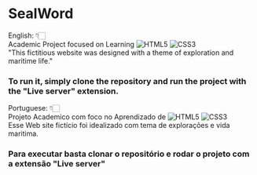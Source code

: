 # SealWord

English: 👇🏻 <br>
 Academic Project focused on Learning 
 ![HTML5](https://img.shields.io/badge/-HTML5-232323?style=flat&labelColor=E34F26&logo=html5&logoColor=ffffff)
 ![CSS3](https://img.shields.io/badge/-CSS3-232323?style=flat&labelColor=1572B6&logo=css3&logoColor=ffffff) <br>
"This fictitious website was designed with a theme of exploration and maritime life."

### To run it, simply clone the repository and run the project with the "Live server" extension.

Portuguese: 👇🏻 <br>
Projeto Academico com foco no Aprendizado de
 ![HTML5](https://img.shields.io/badge/-HTML5-232323?style=flat&labelColor=E34F26&logo=html5&logoColor=ffffff)
 ![CSS3](https://img.shields.io/badge/-CSS3-232323?style=flat&labelColor=1572B6&logo=css3&logoColor=ffffff) <br>
 Esse Web site fictício foi idealizado com tema de explorações e vida maritima.

 ### Para executar basta clonar o repositório e rodar o projeto com a extensão "Live server" 
